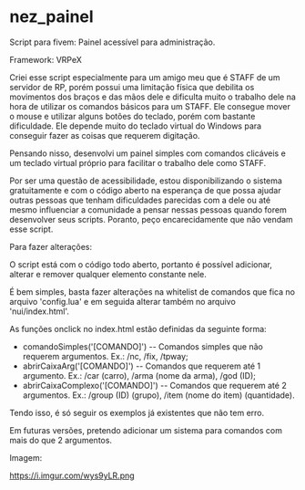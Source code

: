 # nez_painel
Script para fivem: Painel acessível para administração.

Framework: VRPeX

Criei esse script especialmente para um amigo meu que é STAFF de um servidor de RP, porém possui uma limitação física que debilita os movimentos dos braços e das mãos dele e dificulta muito o trabalho dele na hora de utilizar os comandos básicos para um STAFF. Ele consegue mover o mouse e utilizar alguns botões do teclado, porém com bastante dificuldade. Ele depende muito do teclado virtual do Windows para conseguir fazer as coisas que requerem digitação.

Pensando nisso, desenvolvi um painel simples com comandos clicáveis e um teclado virtual próprio para facilitar o trabalho dele como STAFF.

Por ser uma questão de acessibilidade, estou disponibilizando o sistema gratuitamente e com o código aberto na esperança de que possa ajudar outras pessoas que tenham dificuldades parecidas com a dele ou até mesmo influenciar a comunidade a pensar nessas pessoas quando forem desenvolver seus scripts. Poranto, peço encarecidamente que não vendam esse script.

Para fazer alterações:

O script está com o código todo aberto, portanto é possível adicionar, alterar e remover qualquer elemento constante nele.

É bem simples, basta fazer alterações na whitelist de comandos que fica no arquivo 'config.lua' e em seguida alterar também no arquivo 'nui/index.html'.

As funções onclick no index.html estão definidas da seguinte forma:
- comandoSimples('[COMANDO]') -- Comandos simples que não requerem argumentos. Ex.: /nc, /fix, /tpway;
- abrirCaixaArg('[COMANDO]') -- Comandos que requerem até 1 argumento. Ex.: /car (carro), /arma (nome da arma), /god (ID);
- abrirCaixaComplexo('[COMANDO]') -- Comandos que requerem até 2 argumentos. Ex.: /group (ID) (grupo), /item (nome do item) (quantidade).

Tendo isso, é só seguir os exemplos já existentes que não tem erro.

Em futuras versões, pretendo adicionar um sistema para comandos com mais do que 2 argumentos.

Imagem:

https://i.imgur.com/wys9yLR.png
